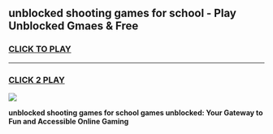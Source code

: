 
## unblocked shooting games for school - Play Unblocked Gmaes & Free
<h3>
<a href="https://news.freeplayer.one?title=unblocked_shooting_games_for_school&ref=16F">CLICK TO PLAY</a></h3>
<hr>

<h3>
<a href="https://news.freeplayer.one?title=unblocked_shooting_games_for_school&ref=16F">CLICK 2 PLAY</a>
  
</h3>

<a href="https://news.freeplayer.one?title=unblocked_shooting_games_for_school&ref=16F/"><img src="https://clearcache.store/games.png"></a>


**unblocked shooting games for school games unblocked: Your Gateway to Fun and Accessible Online Gaming**
